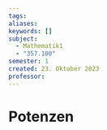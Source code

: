 ```yaml
---
tags: 
aliases: 
keywords: []
subject:
  - Mathematik1
  - "357.100"
semester: 1
created: 23. Oktober 2023
professor:
---
```

 

# Potenzen


